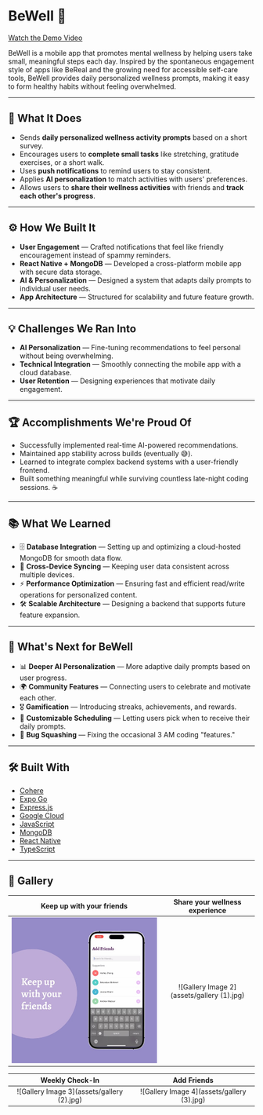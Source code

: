 # BeWell 🌸

[Watch the Demo Video](https://www.youtube.com/watch?v=MleEMyMtzH0)

BeWell is a mobile app that promotes mental wellness by helping users take small, meaningful steps each day. Inspired by the spontaneous engagement style of apps like BeReal and the growing need for accessible self-care tools, BeWell provides daily personalized wellness prompts, making it easy to form healthy habits without feeling overwhelmed.

---

## 📱 What It Does

- Sends **daily personalized wellness activity prompts** based on a short survey.
- Encourages users to **complete small tasks** like stretching, gratitude exercises, or a short walk.
- Uses **push notifications** to remind users to stay consistent.
- Applies **AI personalization** to match activities with users' preferences.
- Allows users to **share their wellness activities** with friends and **track each other's progress**.

---

## ⚙️ How We Built It

- **User Engagement** — Crafted notifications that feel like friendly encouragement instead of spammy reminders.
- **React Native + MongoDB** — Developed a cross-platform mobile app with secure data storage.
- **AI & Personalization** — Designed a system that adapts daily prompts to individual user needs.
- **App Architecture** — Structured for scalability and future feature growth.

---

## 💡 Challenges We Ran Into

- **AI Personalization** — Fine-tuning recommendations to feel personal without being overwhelming.
- **Technical Integration** — Smoothly connecting the mobile app with a cloud database.
- **User Retention** — Designing experiences that motivate daily engagement.

---

## 🏆 Accomplishments We're Proud Of

- Successfully implemented real-time AI-powered recommendations.
- Maintained app stability across builds (eventually 😅).
- Learned to integrate complex backend systems with a user-friendly frontend.
- Built something meaningful while surviving countless late-night coding sessions. ☕

---

## 📚 What We Learned

- 🗄 **Database Integration** — Setting up and optimizing a cloud-hosted MongoDB for smooth data flow.
- 🔄 **Cross-Device Syncing** — Keeping user data consistent across multiple devices.
- ⚡ **Performance Optimization** — Ensuring fast and efficient read/write operations for personalized content.
- 🛠 **Scalable Architecture** — Designing a backend that supports future feature expansion.

---

## 🚀 What's Next for BeWell

- 📊 **Deeper AI Personalization** — More adaptive daily prompts based on user progress.
- 🌍 **Community Features** — Connecting users to celebrate and motivate each other.
- 🎖 **Gamification** — Introducing streaks, achievements, and rewards.
- 📅 **Customizable Scheduling** — Letting users pick when to receive their daily prompts.
- 🐛 **Bug Squashing** — Fixing the occasional 3 AM coding "features."

---

## 🛠 Built With

- [Cohere](https://cohere.com/)
- [Expo Go](https://expo.dev/)
- [Express.js](https://expressjs.com/)
- [Google Cloud](https://cloud.google.com/)
- [JavaScript](https://developer.mozilla.org/en-US/docs/Web/JavaScript)
- [MongoDB](https://www.mongodb.com/)
- [React Native](https://reactnative.dev/)
- [TypeScript](https://www.typescriptlang.org/)

---

## 📸 Gallery

| Keep up with your friends | Share your wellness experience |
|:-------------------------:|:------------------------------:|
| ![Gallery Image 1](assets/gallery.jpg) | ![Gallery Image 2](assets/gallery (1).jpg) |

| Weekly Check-In | Add Friends |
|:---------------:|:-----------:|
| ![Gallery Image 3](assets/gallery (2).jpg) | ![Gallery Image 4](assets/gallery (3).jpg) |

